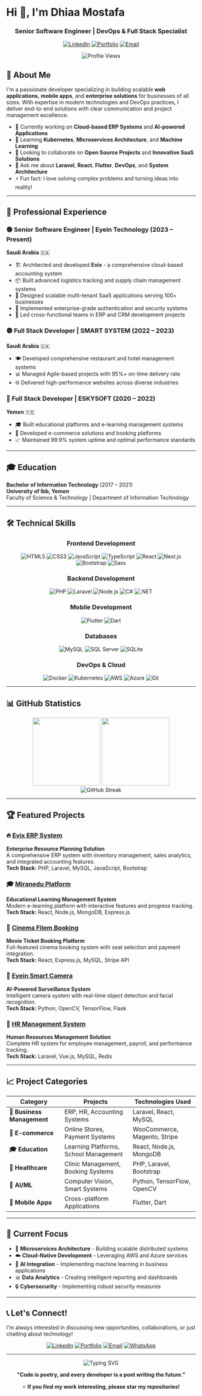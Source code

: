 # Hi 👋, I'm Dhiaa Mostafa

<div align="center">
  <h3>Senior Software Engineer | DevOps & Full Stack Specialist</h3>
  
  [![LinkedIn](https://img.shields.io/badge/-LinkedIn-0077B5?style=flat&logo=linkedin&logoColor=white)](your-linkedin-url)
  [![Portfolio](https://img.shields.io/badge/-Portfolio-FF5722?style=flat&logo=google-chrome&logoColor=white)](your-portfolio-url)
  [![Email](https://img.shields.io/badge/-Email-D14836?style=flat&logo=gmail&logoColor=white)](mailto:your-email@domain.com)
  
  ![Profile Views](https://komarev.com/ghpvc/?username=your-username&color=brightgreen)
</div>

## 🚀 About Me

I'm a passionate developer specializing in building scalable **web applications**, **mobile apps**, and **enterprise solutions** for businesses of all sizes. With expertise in modern technologies and DevOps practices, I deliver end-to-end solutions with clear communication and project management excellence.

- 🔭 Currently working on **Cloud-based ERP Systems** and **AI-powered Applications**
- 🌱 Learning **Kubernetes**, **Microservices Architecture**, and **Machine Learning**
- 👯 Looking to collaborate on **Open Source Projects** and **Innovative SaaS Solutions**
- 💬 Ask me about **Laravel**, **React**, **Flutter**, **DevOps**, and **System Architecture**
- ⚡ Fun fact: I love solving complex problems and turning ideas into reality!

---

## 💼 Professional Experience

### 🟢 Senior Software Engineer | **Eyein Technology** (2023 – Present)
**Saudi Arabia** 🇸🇦
- 🏗️ Architected and developed **Evix** - a comprehensive cloud-based accounting system
- 📦 Built advanced logistics tracking and supply chain management systems
- 🏢 Designed scalable multi-tenant SaaS applications serving 100+ businesses
- 🔐 Implemented enterprise-grade authentication and security systems
- 👥 Led cross-functional teams in ERP and CRM development projects

### 🟡 Full Stack Developer | **SMART SYSTEM** (2022 – 2023)
**Saudi Arabia** 🇸🇦
- 🍽️ Developed comprehensive restaurant and hotel management systems
- 📊 Managed Agile-based projects with 95%+ on-time delivery rate
- 🌐 Delivered high-performance websites across diverse industries

### 🔵 Full Stack Developer | **ESKYSOFT** (2020 – 2022)
**Yemen** 🇾🇪
- 🎓 Built educational platforms and e-learning management systems
- 🛒 Developed e-commerce solutions and booking platforms
- 📈 Maintained 99.9% system uptime and optimal performance standards

---

## 🎓 Education

**Bachelor of Information Technology** (2017 – 2021)  
**University of Ibb, Yemen**  
Faculty of Science & Technology | Department of Information Technology

---

## 🛠️ Technical Skills

<div align="center">

### Frontend Development
![HTML5](https://img.shields.io/badge/-HTML5-E34F26?style=flat&logo=html5&logoColor=white)
![CSS3](https://img.shields.io/badge/-CSS3-1572B6?style=flat&logo=css3&logoColor=white)
![JavaScript](https://img.shields.io/badge/-JavaScript-F7DF1E?style=flat&logo=javascript&logoColor=black)
![TypeScript](https://img.shields.io/badge/-TypeScript-3178C6?style=flat&logo=typescript&logoColor=white)
![React](https://img.shields.io/badge/-React-61DAFB?style=flat&logo=react&logoColor=black)
![Next.js](https://img.shields.io/badge/-Next.js-000000?style=flat&logo=next.js&logoColor=white)
![Bootstrap](https://img.shields.io/badge/-Bootstrap-7952B3?style=flat&logo=bootstrap&logoColor=white)
![Sass](https://img.shields.io/badge/-Sass-CC6699?style=flat&logo=sass&logoColor=white)

### Backend Development
![PHP](https://img.shields.io/badge/-PHP-777BB4?style=flat&logo=php&logoColor=white)
![Laravel](https://img.shields.io/badge/-Laravel-FF2D20?style=flat&logo=laravel&logoColor=white)
![Node.js](https://img.shields.io/badge/-Node.js-339933?style=flat&logo=node.js&logoColor=white)
![C#](https://img.shields.io/badge/-C%23-239120?style=flat&logo=c-sharp&logoColor=white)
![.NET](https://img.shields.io/badge/-.NET-512BD4?style=flat&logo=dotnet&logoColor=white)

### Mobile Development
![Flutter](https://img.shields.io/badge/-Flutter-02569B?style=flat&logo=flutter&logoColor=white)
![Dart](https://img.shields.io/badge/-Dart-0175C2?style=flat&logo=dart&logoColor=white)

### Databases
![MySQL](https://img.shields.io/badge/-MySQL-4479A1?style=flat&logo=mysql&logoColor=white)
![SQL Server](https://img.shields.io/badge/-SQL%20Server-CC2927?style=flat&logo=microsoft-sql-server&logoColor=white)
![SQLite](https://img.shields.io/badge/-SQLite-003B57?style=flat&logo=sqlite&logoColor=white)

### DevOps & Cloud
![Docker](https://img.shields.io/badge/-Docker-2496ED?style=flat&logo=docker&logoColor=white)
![Kubernetes](https://img.shields.io/badge/-Kubernetes-326CE5?style=flat&logo=kubernetes&logoColor=white)
![AWS](https://img.shields.io/badge/-AWS-232F3E?style=flat&logo=amazon-aws&logoColor=white)
![Azure](https://img.shields.io/badge/-Azure-0078D4?style=flat&logo=microsoft-azure&logoColor=white)
![Git](https://img.shields.io/badge/-Git-F05032?style=flat&logo=git&logoColor=white)

</div>

---

## 📊 GitHub Statistics

<div align="center">
  <img height="180em" src="https://github-readme-stats.vercel.app/api?username=your-username&show_icons=true&theme=tokyonight&include_all_commits=true&count_private=true"/>
  <img height="180em" src="https://github-readme-stats.vercel.app/api/top-langs/?username=your-username&layout=compact&langs_count=8&theme=tokyonight"/>
</div>

<div align="center">
  <img src="https://github-readme-streak-stats.herokuapp.com/?user=your-username&theme=tokyonight" alt="GitHub Streak" />
</div>

---

## 🏆 Featured Projects

### 🔥 [Evix ERP System](https://github.com/your-username/evix-erp)
**Enterprise Resource Planning Solution**  
A comprehensive ERP system with inventory management, sales analytics, and integrated accounting features.  
**Tech Stack:** PHP, Laravel, MySQL, JavaScript, Bootstrap

### 🎓 [Miranedu Platform](https://github.com/your-username/miranedu)
**Educational Learning Management System**  
Modern e-learning platform with interactive features and progress tracking.  
**Tech Stack:** React, Node.js, MongoDB, Express.js

### 📱 [Cinema Filem Booking](https://github.com/your-username/cinema-filem)
**Movie Ticket Booking Platform**  
Full-featured cinema booking system with seat selection and payment integration.  
**Tech Stack:** React, Express.js, MySQL, Stripe API

### 🤖 [Eyein Smart Camera](https://github.com/your-username/eyein-lens)
**AI-Powered Surveillance System**  
Intelligent camera system with real-time object detection and facial recognition.  
**Tech Stack:** Python, OpenCV, TensorFlow, Flask

### 💼 [HR Management System](https://github.com/your-username/hr-system)
**Human Resources Management Solution**  
Complete HR system for employee management, payroll, and performance tracking.  
**Tech Stack:** Laravel, Vue.js, MySQL, Redis

---

## 📈 Project Categories

| Category | Projects | Technologies Used |
|----------|----------|------------------|
| **🏢 Business Management** | ERP, HR, Accounting Systems | Laravel, React, MySQL |
| **🛒 E-commerce** | Online Stores, Payment Systems | WooCommerce, Magento, Stripe |
| **🎓 Education** | Learning Platforms, School Management | React, Node.js, MongoDB |
| **🏥 Healthcare** | Clinic Management, Booking Systems | PHP, Laravel, Bootstrap |
| **🤖 AI/ML** | Computer Vision, Smart Systems | Python, TensorFlow, OpenCV |
| **📱 Mobile Apps** | Cross-platform Applications | Flutter, Dart |

---

## 🎯 Current Focus

- 🚀 **Microservices Architecture** - Building scalable distributed systems
- ☁️ **Cloud-Native Development** - Leveraging AWS and Azure services
- 🤖 **AI Integration** - Implementing machine learning in business applications
- 📊 **Data Analytics** - Creating intelligent reporting and dashboards
- 🔒 **Cybersecurity** - Implementing robust security measures

---

## 📞 Let's Connect!

I'm always interested in discussing new opportunities, collaborations, or just chatting about technology!

<div align="center">

[![LinkedIn](https://img.shields.io/badge/LinkedIn-0077B5?style=for-the-badge&logo=linkedin&logoColor=white)](your-linkedin-url)
[![Portfolio](https://img.shields.io/badge/Portfolio-FF5722?style=for-the-badge&logo=todoist&logoColor=white)](your-portfolio-url)
[![Email](https://img.shields.io/badge/Email-D14836?style=for-the-badge&logo=gmail&logoColor=white)](mailto:your-email@domain.com)
[![WhatsApp](https://img.shields.io/badge/WhatsApp-25D366?style=for-the-badge&logo=whatsapp&logoColor=white)](your-whatsapp-url)

</div>

---

<div align="center">
  <img src="https://readme-typing-svg.herokuapp.com?font=Fira+Code&size=22&pause=1000&color=58A6FF&center=true&vCenter=true&width=435&lines=Senior+Software+Engineer;Full+Stack+Developer;DevOps+Specialist;Problem+Solver;Always+Learning!" alt="Typing SVG" />
</div>

<div align="center">
  
**"Code is poetry, and every developer is a poet writing the future."**

⭐ **If you find my work interesting, please star my repositories!**

</div>
